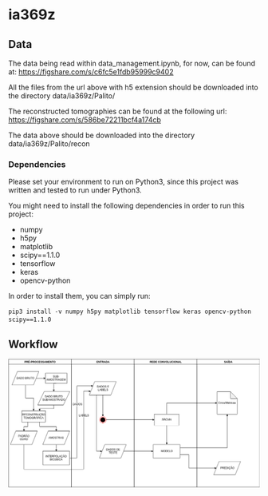 # ia369z
## Data

The data being read within data_management.ipynb, for now, can be found at:
https://figshare.com/s/c6fc5e1fdb95999c9402

All the files from the url above with h5 extension should be downloaded into
the directory data/ia369z/Palito/

The reconstructed tomographies can be found at the following url:
https://figshare.com/s/586be72211bcf4a174cb

The data above should be downloaded into the directory data/ia369z/Palito/recon

### Dependencies

Please set your environment to run on Python3, since this project was written
and tested to run under Python3.

You might need to install the following dependencies in order to run this
project:

- numpy
- h5py
- matplotlib
- scipy==1.1.0
- tensorflow
- keras
- opencv-python

In order to install them, you can simply run:
```
pip3 install -v numpy h5py matplotlib tensorflow keras opencv-python scipy==1.1.0
```
## Workflow

<img src="figures/workflow.png" />
